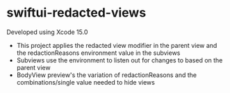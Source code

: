 # swiftui-redacted-views

Developed using Xcode 15.0

- This project applies the redacted view modifier in the parent view and the redactionReasons environment value in the subviews
- Subviews use the environment to listen out for changes to based on the parent view
- BodyView preview's the variation of redactionReasons and the combinations/single value needed to hide views
